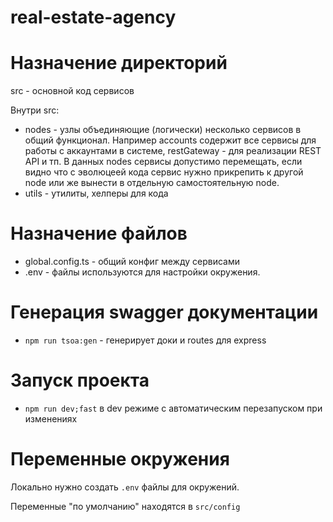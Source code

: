 # real-estate-agency

# Назначение директорий

src - основной код сервисов

Внутри src:

- nodes - узлы объединяющие (логически) несколько сервисов в общий функционал. Например accounts содержит все сервисы для работы с аккаунтами в системе, restGateway - для реализации REST API и тп. В данных nodes сервисы допустимо перемещать, если видно что с эволюцеей кода сервис нужно прикрепить к другой node или же вынести в отдельную самостоятельную node.
- utils - утилиты, хелперы для кода

# Назначение файлов

- global.config.ts - общий конфиг между сервисами
- .env - файлы используются для настройки окружения.

# Генерация swagger документации

- `npm run tsoa:gen` - генерирует доки и routes для express

# Запуск проекта

- `npm run dev;fast` в dev режиме с автоматическим перезапуском при изменениях 

# Переменные окружения

Локально нужно создать `.env` файлы для окружений.

Переменные "по умолчанию" находятся в `src/config`
